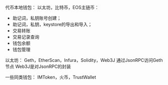 代币本地钱包：
以太坊，比特币，EOS主链币：
- 助记词，私钥账号创建；
- 助记词，私钥，keystore的导出和导入；
- 交易转账
- 交易记录查询
- 钱包余额
- 钱包管理

以太坊：
Geth，EtherScan，Infura，Solidity，Web3J
通过JsonRPC访问Geth节点
Web3J是对JsonRPC的封装


一些同类钱包：
IMToken，火币，TrustWallet

